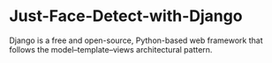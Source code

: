 # Just-Face-Detect-with-Django
Django is a free and open-source, Python-based web framework that follows the model–template–views architectural pattern.
